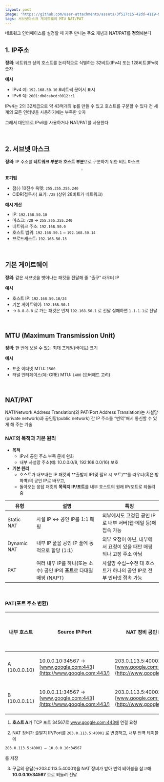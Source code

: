 ```yaml
---
layout: post
image: "https://github.com/user-attachments/assets/3f517c15-42dd-4119-9c1f-6ae404f0bf0d"
tags: 서브넷마스크 게이트웨이 MTU NAT/PAT
---
```


네트워크 인터페이스를 설정할 때 자주 만나는 주요 개념과 NAT/PAT를 **정의**해본다 

## 1. IP주소

**정의**: 네트워크 상의 호스트를 논리적으로 식별하는 32비트(IPv4) 또는 128비트(IPv6) 숫자

**예시**

- IPv4 예: `192.168.50.10` 8비트씩 끊어서 표시
- IPv6 예: `2001:db8:abcd:0012::1`

IPv4는 2의 32제곱으로 약 43억개의 ip를 만들 수 있고 호스트를 구분할 수 있다 전 세계의 모든 인터넷을 사용하기에는 부족한 숫자

그래서 대안으로 IPv6를 사용하거나 NAT/PAT를 사용한다

&nbsp;

## 2. 서브넷 마스크

**정의**: IP 주소를 **네트워크 부분**과 **호스트 부분**으로 구분하기 위한 비트 마스크

<center>
<img src="https://github.com/user-attachments/assets/3f517c15-42dd-4119-9c1f-6ae404f0bf0d" style="zoom:30%;">
</center>

**표기법**

- 점(·) 10진수 옥텟: `255.255.255.240`
- CIDR(접두사) 표기: `/28` (상위 28비트가 네트워크)

**예시 계산**

- IP: `192.168.50.10`
- 마스크: `/28` → `255.255.255.240`
- 네트워크 주소: `192.168.50.0`
- 호스트 범위: `192.168.50.1` ~ `192.168.50.14`
- 브로드캐스트: `192.168.50.15`

&nbsp;

##  기본 게이트웨이

**정의**: 같은 서브넷을 벗어나는 패킷을 전달해 줄 “출구” 라우터 IP

**예시**

- 호스트 IP: `192.168.50.10/24`
- 기본 게이트웨이: `192.168.50.1`
- → `8.8.8.8` 로 가는 패킷은 먼저 `192.168.50.1` 로 전달 실패하면 `1.1.1.1`로 전달

&nbsp;

## MTU (Maximum Transmission Unit)

**정의**: 한 번에 보낼 수 있는 최대 프레임(바이트) 크기

**예시**

- 표준 이더넷 MTU: `1500`
- 터널 인터페이스(예: GRE) MTU: `1400` (오버헤드 고려)

&nbsp;

## NAT/PAT

NAT(Network Address Translation)와 PAT(Port Address Translation)는 사설망(private network)과 공인망(public network) 간 IP 주소를 “번역”해서 통신할 수 있게 해 주는 기술

### NAT의 목적과 기본 원리

- **목적**
  - IPv4 공인 주소 부족 문제 완화
  - 내부 사설망 주소(예: 10.0.0.0/8, 192.168.0.0/16) 보호
- **기본 원리**
  - 호스트가 내보내는 IP 패킷의 **출발지 IP(및 필요 시 포트)**를 라우터(혹은 방화벽)의 공인 IP로 바꾸고,
  - 돌아오는 응답 패킷의 **목적지 IP/포트**를 내부 호스트의 원래 IP/포트로 되돌려 줌

| 유형        | 설명                                                         | 특징                                                         |
| ----------- | ------------------------------------------------------------ | ------------------------------------------------------------ |
| Static NAT  | 사설 IP ↔ 공인 IP를 1:1 매핑                                 | 외부에서도 고정된 공인 IP로 내부 서버(웹·메일 등)에 접속 가능 |
| Dynamic NAT | 내부 IP 풀을 공인 IP 풀에 동적으로 할당 (1:1)                | 외부 요청이 아닌, 내부에서 요청이 있을 때만 매핑되나 고정 주소 아님 |
| PAT         | 여러 내부 IP를 하나(또는 소수) 공인 IP의 **포트**로 다대일 매핑 (NAPT) | 사설망 수십~수천 대 호스트가 하나의 공인 IP로 전부 인터넷 접속 가능 |

&nbsp;

### PAT(포트 주소 변환)

| 내부 호스트   | Source IP:Port                                               | NAT 장비 공인 IP:Port                                        | 목적지 서버 |
| ------------- | ------------------------------------------------------------ | ------------------------------------------------------------ | ----------- |
| A (10.0.0.10) | 10.0.0.10:34567 → [www.google.com:443](http://www.google.com:443/) | 203.0.113.5:40001 → [www.google.com:443](http://www.google.com:443/) | 구글 서버   |
| B (10.0.0.11) | 10.0.0.11:34567 → [www.google.com:443](http://www.google.com:443/) | 203.0.113.5:40002 → [www.google.com:443](http://www.google.com:443/) | 구글 서버   |

1. **호스트 A**가 TCP 포트 34567로 www.google.com:443에 연결 요청

2. NAT 장비가 출발지 IP/Port를 `203.0.113.5:40001` 로 변경하고,
   내부 번역 테이블에

```tex
203.0.113.5:40001 ⇔ 10.0.0.10:34567
```

를 저장

3. 구글의 응답(→203.0.113.5:40001)을 NAT 장비가 받아
   번역 테이블을 참고해 **10.0.0.10:34567** 으로 되돌려 전달
